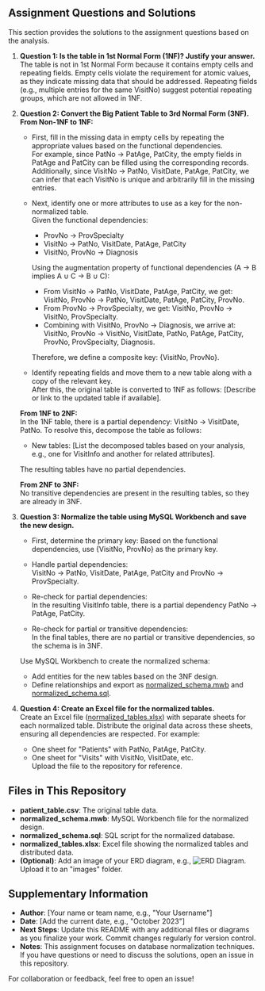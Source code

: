 ## Assignment Questions and Solutions
This section provides the solutions to the assignment questions based on the analysis.

1. **Question 1: Is the table in 1st Normal Form (1NF)? Justify your answer.**  
   The table is not in 1st Normal Form because it contains empty cells and repeating fields. Empty cells violate the requirement for atomic values, as they indicate missing data that should be addressed. Repeating fields (e.g., multiple entries for the same VisitNo) suggest potential repeating groups, which are not allowed in 1NF.

2. **Question 2: Convert the Big Patient Table to 3rd Normal Form (3NF).**  
   **From Non-1NF to 1NF:**  
   - First, fill in the missing data in empty cells by repeating the appropriate values based on the functional dependencies.  
     For example, since PatNo → PatAge, PatCity, the empty fields in PatAge and PatCity can be filled using the corresponding records.  
     Additionally, since VisitNo → PatNo, VisitDate, PatAge, PatCity, we can infer that each VisitNo is unique and arbitrarily fill in the missing entries.  

   - Next, identify one or more attributes to use as a key for the non-normalized table.  
     Given the functional dependencies:  
     - ProvNo → ProvSpecialty  
     - VisitNo → PatNo, VisitDate, PatAge, PatCity  
     - VisitNo, ProvNo → Diagnosis  

     Using the augmentation property of functional dependencies (A → B implies A ∪ C → B ∪ C):  
     - From VisitNo → PatNo, VisitDate, PatAge, PatCity, we get: VisitNo, ProvNo → PatNo, VisitDate, PatAge, PatCity, ProvNo.  
     - From ProvNo → ProvSpecialty, we get: VisitNo, ProvNo → VisitNo, ProvSpecialty.  
     - Combining with VisitNo, ProvNo → Diagnosis, we arrive at: VisitNo, ProvNo → VisitNo, VisitDate, PatNo, PatAge, PatCity, ProvNo, ProvSpecialty, Diagnosis.  

     Therefore, we define a composite key: {VisitNo, ProvNo}.  

   - Identify repeating fields and move them to a new table along with a copy of the relevant key.  
     After this, the original table is converted to 1NF as follows: [Describe or link to the updated table if available].  

   **From 1NF to 2NF:**  
   In the 1NF table, there is a partial dependency: VisitNo → VisitDate, PatNo. To resolve this, decompose the table as follows:  
   - New tables: [List the decomposed tables based on your analysis, e.g., one for VisitInfo and another for related attributes].  

   The resulting tables have no partial dependencies.  

   **From 2NF to 3NF:**  
   No transitive dependencies are present in the resulting tables, so they are already in 3NF.

3. **Question 3: Normalize the table using MySQL Workbench and save the new design.**  
   - First, determine the primary key: Based on the functional dependencies, use {VisitNo, ProvNo} as the primary key.  

   - Handle partial dependencies:  
     VisitNo → PatNo, VisitDate, PatAge, PatCity and ProvNo → ProvSpecialty.  

   - Re-check for partial dependencies:  
     In the resulting VisitInfo table, there is a partial dependency PatNo → PatAge, PatCity.  

   - Re-check for partial or transitive dependencies:  
     In the final tables, there are no partial or transitive dependencies, so the schema is in 3NF.  

   Use MySQL Workbench to create the normalized schema:  
   - Add entities for the new tables based on the 3NF design.  
   - Define relationships and export as [normalized_schema.mwb](normalized_schema.mwb) and [normalized_schema.sql](normalized_schema.sql).

4. **Question 4: Create an Excel file for the normalized tables.**  
   Create an Excel file ([normalized_tables.xlsx](normalized_tables.xlsx)) with separate sheets for each normalized table. Distribute the original data across these sheets, ensuring all dependencies are respected. For example:  
   - One sheet for "Patients" with PatNo, PatAge, PatCity.  
   - One sheet for "Visits" with VisitNo, VisitDate, etc.  
   Upload the file to the repository for reference.

## Files in This Repository
- **patient_table.csv**: The original table data.
- **normalized_schema.mwb**: MySQL Workbench file for the normalized design.
- **normalized_schema.sql**: SQL script for the normalized database.
- **normalized_tables.xlsx**: Excel file showing the normalized tables and distributed data.
- **(Optional)**: Add an image of your ERD diagram, e.g., ![ERD Diagram](images/erd_diagram.png). Upload it to an "images" folder.

## Supplementary Information
- **Author**: [Your name or team name, e.g., "Your Username"]
- **Date**: [Add the current date, e.g., "October 2023"]
- **Next Steps**: Update this README with any additional files or diagrams as you finalize your work. Commit changes regularly for version control.
- **Notes**: This assignment focuses on database normalization techniques. If you have questions or need to discuss the solutions, open an issue in this repository.

For collaboration or feedback, feel free to open an issue!
